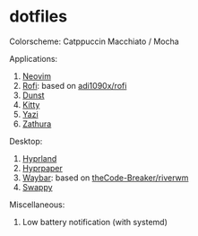 # dotfiles

Colorscheme: Catppuccin Macchiato / Mocha

Applications:
1. [Neovim](https://github.com/neovim/neovim)
2. [Rofi](https://github.com/davatorium/rofi): based on [adi1090x/rofi](https://github.com/adi1090x/rofi)
3. [Dunst](https://github.com/dunst-project/dunst)
4. [Kitty](https://github.com/kovidgoyal/kitty)
5. [Yazi](https://github.com/sxyazi/yazi)
6. [Zathura](https://github.com/pwmt/zathura)

Desktop:
1. [Hyprland](https://github.com/hyprwm/Hyprland)
2. [Hyprpaper](https://github.com/hyprwm/hyprpaper)
3. [Waybar](https://github.com/Alexays/Waybar): based on [theCode-Breaker/riverwm](https://github.com/theCode-Breaker/riverwm)
4. [Swappy](https://github.com/jtheoof/swappy)

Miscellaneous:
1. Low battery notification (with systemd)
